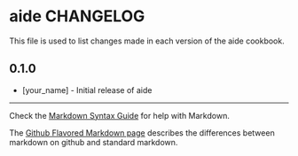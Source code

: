 aide CHANGELOG
==============

This file is used to list changes made in each version of the aide cookbook.

0.1.0
-----
- [your_name] - Initial release of aide

- - -
Check the [Markdown Syntax Guide](http://daringfireball.net/projects/markdown/syntax) for help with Markdown.

The [Github Flavored Markdown page](http://github.github.com/github-flavored-markdown/) describes the differences between markdown on github and standard markdown.
